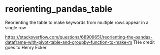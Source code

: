 # reorienting_pandas_table
Reorienting the table to make keywords from multiple rows appear in a single row

https://stackoverflow.com/questions/68909651/reorienting-the-pandas-dataframe-with-pivot-table-and-groupby-function-to-make-m
THe credit goes to Henry Ecker
